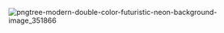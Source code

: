![pngtree-modern-double-color-futuristic-neon-background-image_351866](https://github.com/w-fath/form_login/assets/101523444/2d5536e0-9b8c-4447-92ec-e8a96eaef038)
